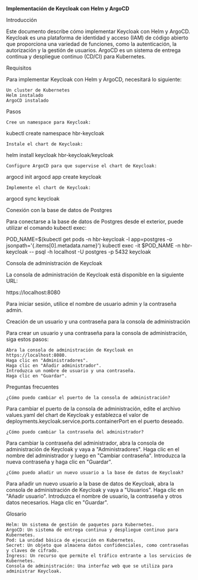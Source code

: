 **Implementación de Keycloak con Helm y ArgoCD**

Introducción

Este documento describe cómo implementar Keycloak con Helm y ArgoCD. Keycloak es una plataforma de identidad y acceso (IAM) de código abierto que proporciona una variedad de funciones, como la autenticación, la autorización y la gestión de usuarios. ArgoCD es un sistema de entrega continua y despliegue continuo (CD/CI) para Kubernetes.

Requisitos

Para implementar Keycloak con Helm y ArgoCD, necesitará lo siguiente:

    Un cluster de Kubernetes
    Helm instalado
    ArgoCD instalado

Pasos

    Cree un namespace para Keycloak:

kubectl create namespace hbr-keycloak

    Instale el chart de Keycloak:

helm install keycloak hbr-keycloak/keycloak

    Configure ArgoCD para que supervise el chart de Keycloak:

argocd init
argocd app create keycloak

    Implemente el chart de Keycloak:

argocd sync keycloak

Conexión con la base de datos de Postgres

Para conectarse a la base de datos de Postgres desde el exterior, puede utilizar el comando kubectl exec:

POD_NAME=$(kubectl get pods -n hbr-keycloak -l app=postgres -o jsonpath='{.items[0].metadata.name}')
kubectl exec -it $POD_NAME -n hbr-keycloak -- psql -h localhost -U postgres -p 5432 keycloak

Consola de administración de Keycloak

La consola de administración de Keycloak está disponible en la siguiente URL:

https://localhost:8080

Para iniciar sesión, utilice el nombre de usuario admin y la contraseña admin.

Creación de un usuario y una contraseña para la consola de administración

Para crear un usuario y una contraseña para la consola de administración, siga estos pasos:

    Abra la consola de administración de Keycloak en https://localhost:8080.
    Haga clic en "Administradores".
    Haga clic en "Añadir administrador".
    Introduzca un nombre de usuario y una contraseña.
    Haga clic en "Guardar".

Preguntas frecuentes

    ¿Cómo puedo cambiar el puerto de la consola de administración?

Para cambiar el puerto de la consola de administración, edite el archivo values.yaml del chart de Keycloak y establezca el valor de deployments.keycloak.service.ports.containerPort en el puerto deseado.

    ¿Cómo puedo cambiar la contraseña del administrador?

Para cambiar la contraseña del administrador, abra la consola de administración de Keycloak y vaya a "Administradores". Haga clic en el nombre del administrador y luego en "Cambiar contraseña". Introduzca la nueva contraseña y haga clic en "Guardar".

    ¿Cómo puedo añadir un nuevo usuario a la base de datos de Keycloak?

Para añadir un nuevo usuario a la base de datos de Keycloak, abra la consola de administración de Keycloak y vaya a "Usuarios". Haga clic en "Añadir usuario". Introduzca el nombre de usuario, la contraseña y otros datos necesarios. Haga clic en "Guardar".

Glosario

    Helm: Un sistema de gestión de paquetes para Kubernetes.
    ArgoCD: Un sistema de entrega continua y despliegue continuo para Kubernetes.
    Pod: La unidad básica de ejecución en Kubernetes.
    Secret: Un objeto que almacena datos confidenciales, como contraseñas y claves de cifrado.
    Ingress: Un recurso que permite el tráfico entrante a los servicios de Kubernetes.
    Consola de administración: Una interfaz web que se utiliza para administrar Keycloak.
